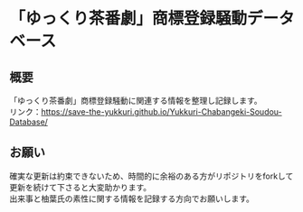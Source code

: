 # 「ゆっくり茶番劇」商標登録騒動データベース
## 概要
「ゆっくり茶番劇」商標登録騒動に関連する情報を整理し記録します。<br>
リンク：https://save-the-yukkuri.github.io/Yukkuri-Chabangeki-Soudou-Database/<br>
## お願い
確実な更新は約束できないため、時間的に余裕のある方がリポジトリをforkして更新を続けて下さると大変助かります。<br>
出来事と柚葉氏の素性に関する情報を記録する方向でお願いします。
